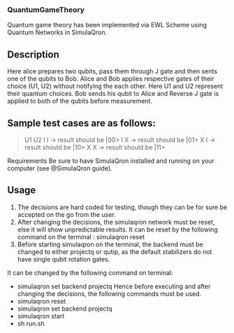 ### QuantumGameTheory

Quantum game theory has been implemented via EWL Scheme using Quantum Networks in SimulaQron.

## Description

Here alice prepares two qubits, pass them through J gate and then sents one of the qubits to Bob. Alice and Bob applies respective gates of their choice (U1, U2) without notifying the each other. Here U1 and U2 represent their quantum choices. Bob sends his qubit to Alice and Reverse J gate is applied to both of the qubits before measurement. 

## Sample test cases are as follows:

> U1 U2
> I  I -> result should be |00>
> I  X -> result should be |01>
> X  I -> result should be |10>
> X  X -> result should be |11>

Requirements
Be sure to have SimulaQron installed and running on your computer (see @SimulaQron guide).

## Usage

1) The decisions are hard coded for testing, though they can be for sure be accepted on the go from the user. 
2) After changing the decisions, the simulaqron network must be reset, else it will show unpredictable results.
   It can be reset by the following command on the terminal : simulaqron reset
3) Before starting simulaqron on the terminal, the backend must be changed to either projectq or qutip, as the default               stabilizers do not have single qubit rotation gates.

It can be changed by the following command on terminal: 
* simulaqron set backend projectq
 Hence before executing and after changing the decisions, the following commands must be used.
* simulaqron reset
* simulaqron set backend projectq
* simulaqron start
* sh run.sh
